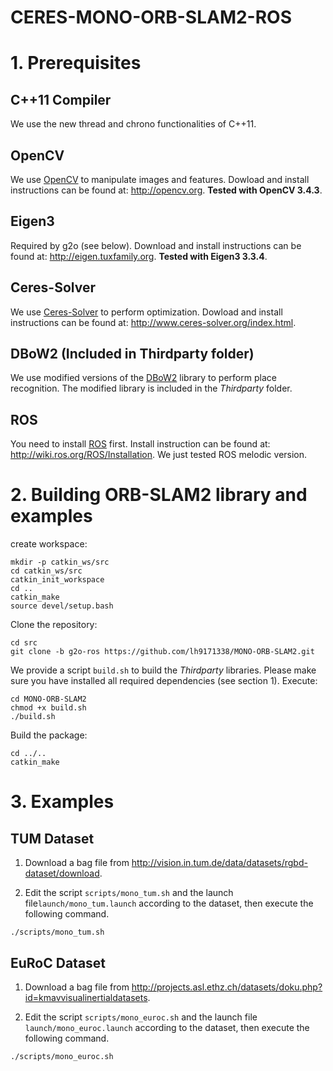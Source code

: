 # CERES-MONO-ORB-SLAM2-ROS

# 1. Prerequisites

## C++11 Compiler
We use the new thread and chrono functionalities of C++11.

## OpenCV
We use [OpenCV](http://opencv.org) to manipulate images and features. Dowload and install instructions can be found at: http://opencv.org. **Tested with OpenCV 3.4.3**.

## Eigen3
Required by g2o (see below). Download and install instructions can be found at: http://eigen.tuxfamily.org. **Tested with Eigen3 3.3.4**.

## Ceres-Solver
We use [Ceres-Solver](http://www.ceres-solver.org/index.html) to perform optimization. Dowload and install instructions can be found at: http://www.ceres-solver.org/index.html.

## DBoW2 (Included in Thirdparty folder)
We use modified versions of the [DBoW2](https://github.com/dorian3d/DBoW2) library to perform place recognition. The modified library is included in the *Thirdparty* folder.

## ROS
You need to install [ROS](http://wiki.ros.org/ROS/Installation) first. Install instruction can be found at: http://wiki.ros.org/ROS/Installation. We just tested ROS melodic version.

# 2. Building ORB-SLAM2 library and examples

create workspace:
```
mkdir -p catkin_ws/src
cd catkin_ws/src
catkin_init_workspace
cd ..
catkin_make
source devel/setup.bash
```

Clone the repository:
```
cd src
git clone -b g2o-ros https://github.com/lh9171338/MONO-ORB-SLAM2.git
```

We provide a script `build.sh` to build the *Thirdparty* libraries. Please make sure you have installed all required dependencies (see section 1). Execute:
```
cd MONO-ORB-SLAM2
chmod +x build.sh
./build.sh
```

Build the package:
```
cd ../..
catkin_make
```

# 3. Examples

## TUM Dataset

1. Download a bag file from http://vision.in.tum.de/data/datasets/rgbd-dataset/download.

2. Edit the script `scripts/mono_tum.sh` and the launch file`launch/mono_tum.launch` according to the dataset, then execute the following command.
```
./scripts/mono_tum.sh 

```

## EuRoC Dataset

1. Download a bag file from http://projects.asl.ethz.ch/datasets/doku.php?id=kmavvisualinertialdatasets.

2. Edit the script `scripts/mono_euroc.sh` and the launch file `launch/mono_euroc.launch` according to the dataset, then execute the following command.
```
./scripts/mono_euroc.sh 

```
